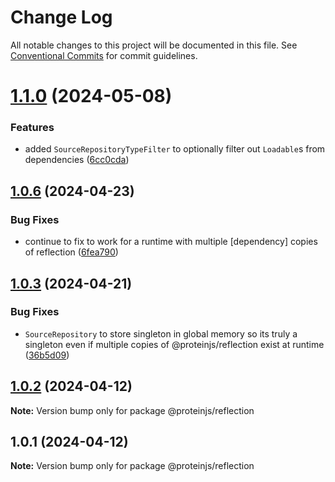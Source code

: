 # Change Log

All notable changes to this project will be documented in this file.
See [Conventional Commits](https://conventionalcommits.org) for commit guidelines.

# [1.1.0](https://github.com/proteinjs/reflection/compare/@proteinjs/reflection@1.0.7...@proteinjs/reflection@1.1.0) (2024-05-08)


### Features

* added `SourceRepositoryTypeFilter` to optionally filter out `Loadable`s from dependencies ([6cc0cda](https://github.com/proteinjs/reflection/commit/6cc0cdada9bb5e0d8fe8281582722bfb8aa7de64))





## [1.0.6](https://github.com/proteinjs/reflection/compare/@proteinjs/reflection@1.0.5...@proteinjs/reflection@1.0.6) (2024-04-23)


### Bug Fixes

* continue to fix to work for a runtime with multiple [dependency] copies of reflection ([6fea790](https://github.com/proteinjs/reflection/commit/6fea79006a60bd2719272cd061e373d3cdba1c49))





## [1.0.3](https://github.com/proteinjs/reflection/compare/@proteinjs/reflection@1.0.2...@proteinjs/reflection@1.0.3) (2024-04-21)


### Bug Fixes

* `SourceRepository` to store singleton in global memory so its truly a singleton even if multiple copies of @proteinjs/reflection exist at runtime ([36b5d09](https://github.com/proteinjs/reflection/commit/36b5d09139d337550f68f694d10b94cfd3c8b317))





## [1.0.2](https://github.com/proteinjs/reflection/compare/@proteinjs/reflection@1.0.1...@proteinjs/reflection@1.0.2) (2024-04-12)

**Note:** Version bump only for package @proteinjs/reflection





## 1.0.1 (2024-04-12)

**Note:** Version bump only for package @proteinjs/reflection
